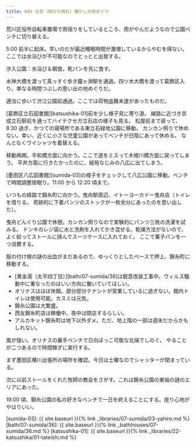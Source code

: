 ```yaml
---
title: 695 日目（雨のち晴れ）懐かしの地めぐり
---
```


荒川区役所自転車置場で雨宿りをしているところ、雨がやんだようなので公園ベンチに切り替える。

5:00 前半に起床。早いのだが最近睡眠時間が激増しているからやむを得ない。
ここでは水浴びが不可能なのでとっとと出発する。

汐入公園：水浴び＆朝食。乾パンを先に食す。

水神大橋を渡って真っすぐ歩き鐘ヶ淵駅を通過。四ツ木大橋を渡って葛飾区入り。単なる時間つぶしの思い出の地めぐりだ。

適当に歩いて渋江公園前通過。ここでは荷物盗難未遂があったものだ。

[葛飾区立石図書館][katsushika-01]前を少し様子見に寄り道。
線路に近づき京成立石駅前を通ってハイテクセガ立石店の様子も見る。
松屋前まで戻って、8:30 過ぎ、かつての寝場所である東立石緑地公園に移動。
カンカン照りで休めない。幸い、近くに小さな児童公園があってベンチが日陰にあって休める。
なんとなくワイシャツを着替える。

移動再開。平和橋方面に向かう。ここで道をミスって木根川橋方面に戻ってしまう。
平井方面に行きたかったのに、結局なじみの八広に出てしまう。

[墨田区八広図書館][sumida-03]の様子をチェックして八広公園に移動。ベンチで時間調整居眠り。11:00 から 12:20 頃まで。

いつもの経路で錦糸町に向かう。曳舟駅周辺、イトーヨーカドー曳舟店（トイレを借りる。
奇跡的に下着パンツのストックが一枚余分にあったのを思い出した）。

曳舟どんぐり公園で休憩。カンカン照りなので実験的にパンツ三枚の洗濯を試みる。
ドンキのレジ袋に水と洗剤を入れてかき混ぜる。乾燥方法がないので、よく絞ってストールに挟んでスーツケースに入れておく。
ここで菓子パンを一つ消費する。

股の付け根の謎の出血がまだあるので、ゆっくりとしたペースで押上、錦糸町に移動する。

* [黄金湯（太平四丁目）][bath/07-sumida/36]は鋭意改装工事中。ウィルス騒動中に重なったのはいい方向に働いていてほしい。
* オリナスはほぼ休館。部分部分テナントが営業しているに過ぎない。館内トイレは使用可能。カスミは元気。
* 錦糸公園は大繁盛。
* 西友錦糸町店は稼働中。夜中は閉店するらしい。
* アルカキット錦糸町は地下以外ダメ。ただ、地上階の一部は週末だからかもしれない。

風が強い。オリナスの裏手ベンチで日向ぼっこ可能な北端でしのぐ。
やることが二つあるので時間稼ぎに実行する。

まず墨田区横川出張所の場所を確認。今日は土曜なのでシャッターが閉まっている。

次に以前ストールをくれた牧師の教会をさがす。これは錦糸公園の東端の謎のエリアにあった。

19:00 頃、錦糸公園の私の好きなベンチで一日を終えることにする。座り心地がやはりいい。

[sumida-03]: {{ site.baseurl }}{% link _libraries/07-sumida/03-yahiro.md %}
[bath/07-sumida/36]: {{ site.baseurl }}{% link _bathhouses/07-sumida/36.md %}
[katsushika-01]: {{ site.baseurl }}{% link _libraries/22-katsushika/01-tateishi.md %}
